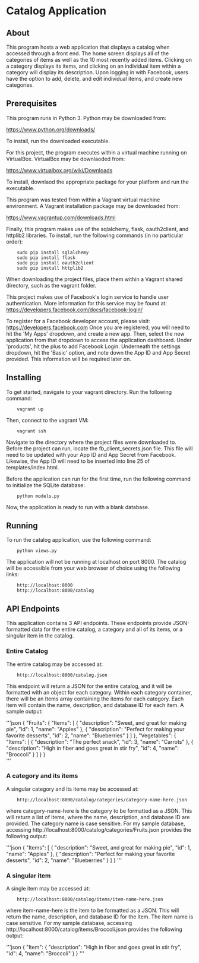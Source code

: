 # Catalog Application

## About
This program hosts a web application that displays a catalog when accessed through a front end.  The home screen displays all of the categories of items as well as the 10 most recently added items.  Clicking on a category displays its items, and clicking on an individual item within a category will display its description.  Upon logging in with Facebook, users have the option to add, delete, and edit individual items, and create new categories.

## Prerequisites

This program runs in Python 3.  Python may be downloaded from:

https://www.python.org/downloads/

To install, run the downloaded executable. 

For this project, the program executes within a virtual machine running on VirtualBox.  VirtualBox may be downlaoded from:

https://www.virtualbox.org/wiki/Downloads

To install, downlaod the appropriate package for your platform and run the executable.

This program was tested from within a Vagrant virtual machine environment.  A Vagrant installation package may be downloaded from:

https://www.vagrantup.com/downloads.html

Finally, this program makes use of the sqlalchemy, flask, oauth2client, and httplib2 libraries.  To install, run the following commands (in no particular order):

		sudo pip install sqlalchemy
		sudo pip install flask
		sudo pip install oauth2client
		sudo pip install httplib2

When downloading the project files, place them within a Vagrant shared directory, such as the vagrant folder.

This project makes use of Facebook's login service to handle user authentication.  More information for this service may be found at:
https://developers.facebook.com/docs/facebook-login/

To register for a Facebook developer account, please visit:
https://developers.facebook.com
Once you are registered, you will need to hit the 'My Apps' dropdown, and create a new app.  Then, select the new application from that dropdown to access the application dashboard.  Under 'products', hit the plus to add Facebook Login.  Underneath the settings dropdown, hit the 'Basic' option, and note down the App ID and App Secret provided.  This information will be required later on.


## Installing
To get started, navigate to your vagrant directory.  Run the following command:

		vagrant up

Then, connect to the vagrant VM:
		
		vagrant ssh

Navigate to the directory where the project files were downloaded to.  Before the project can run, locate the fb_client_secrets.json file.  This file will need to be updated with your App ID and App Secret from Facebook.  Likewise, the App ID will need to be inserted into line 25 of templates/index.html.

Before the application can run for the first time, run the following command to initialize the SQLite database:
		
		python models.py

Now, the application is ready to run with a blank database.

## Running
To run the catalog application, use the following command:

		python views.py

The application will not be running at localhost on port 8000.  The catalog will be accessible from your web browser of choice using the following links:

		http://localhost:8000
		http://localhost:8000/catalog

## API Endpoints
This application contains 3 API endpoints.  These endpoints provide JSON-formatted data for the entire catalog, a category and all of its items, or a singular item in the catalog.

### Entire Catalog
The entire catalog may be accessed at:

		http://localhost:8000/catalog.json

This endpoint will return a JSON for the entire catalog, and it will be formatted with an object for each category.  Within each category container, there will be an Items array containing the items for each category.  Each item will contain the name, description, and database ID for each item.
A sample output:

'''json
{
  "Fruits": {
    "Items": [
      {
        "description": "Sweet, and great for making pie", 
        "id": 1, 
        "name": "Apples"
      }, 
      {
        "description": "Perfect for making your favorite desserts", 
        "id": 2, 
        "name": "Blueberries"
      }
    ]
  }, 
  "Vegetables": {
    "Items": [
      {
        "description": "The perfect snack", 
        "id": 3, 
        "name": "Carrots"
      }, 
      {
        "description": "High in fiber and goes great in stir fry", 
        "id": 4, 
        "name": "Broccoli"
      }
    ]
  }
}	
'''

### A category and its items
A singular category and its items may be accessed at:

		http://localhost:8000/catalog/categories/category-name-here.json

where category-name-here is the category to be formatted as a JSON.  This will return a list of items, where the name, description, and database ID are provided.  The category name is case sensitive.
For my sample database, accessing http://localhost:8000/catalog/categories/Fruits.json provides the following output:

'''json
{
  "Items": [
    {
      "description": "Sweet, and great for making pie", 
      "id": 1, 
      "name": "Apples"
    }, 
    {
      "description": "Perfect for making your favorite desserts", 
      "id": 2, 
      "name": "Blueberries"
    }
  ]
}
'''

### A singular item
A single item may be accessed at:

		http://localhost:8000/catalog/items/item-name-here.json

where item-name-here is the item to be formatted as a JSON.  This will return the name, description, and database ID for the item.  The item name is case sensitive.
For my sample database, accessing http://localhost:8000/catalog/items/Broccoli.json provides the following output:

'''json
{
  "Item": {
    "description": "High in fiber and goes great in stir fry", 
    "id": 4, 
    "name": "Broccoli"
  }
}
'''
